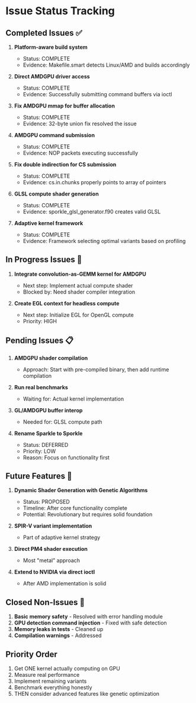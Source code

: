 # Issue Status Tracking

## Completed Issues ✅

1. **Platform-aware build system** 
   - Status: COMPLETE
   - Evidence: Makefile.smart detects Linux/AMD and builds accordingly

2. **Direct AMDGPU driver access**
   - Status: COMPLETE  
   - Evidence: Successfully submitting command buffers via ioctl

3. **Fix AMDGPU mmap for buffer allocation**
   - Status: COMPLETE
   - Evidence: 32-byte union fix resolved the issue

4. **AMDGPU command submission** 
   - Status: COMPLETE
   - Evidence: NOP packets executing successfully

5. **Fix double indirection for CS submission**
   - Status: COMPLETE
   - Evidence: cs.in.chunks properly points to array of pointers

6. **GLSL compute shader generation**
   - Status: COMPLETE
   - Evidence: sporkle_glsl_generator.f90 creates valid GLSL

7. **Adaptive kernel framework**
   - Status: COMPLETE
   - Evidence: Framework selecting optimal variants based on profiling

## In Progress Issues 🔨

1. **Integrate convolution-as-GEMM kernel for AMDGPU**
   - Next step: Implement actual compute shader
   - Blocked by: Need shader compiler integration

2. **Create EGL context for headless compute**
   - Next step: Initialize EGL for OpenGL compute
   - Priority: HIGH

## Pending Issues 📋

1. **AMDGPU shader compilation**
   - Approach: Start with pre-compiled binary, then add runtime compilation

2. **Run real benchmarks**
   - Waiting for: Actual kernel implementation

3. **GL/AMDGPU buffer interop**
   - Needed for: GLSL compute path

4. **Rename Sparkle to Sporkle**
   - Status: DEFERRED
   - Priority: LOW
   - Reason: Focus on functionality first

## Future Features 🚀

1. **Dynamic Shader Generation with Genetic Algorithms**
   - Status: PROPOSED
   - Timeline: After core functionality complete
   - Potential: Revolutionary but requires solid foundation

2. **SPIR-V variant implementation**
   - Part of adaptive kernel strategy

3. **Direct PM4 shader execution**
   - Most "metal" approach

4. **Extend to NVIDIA via direct ioctl**
   - After AMD implementation is solid

## Closed Non-Issues 🎉

1. **Basic memory safety** - Resolved with error handling module
2. **GPU detection command injection** - Fixed with safe detection
3. **Memory leaks in tests** - Cleaned up
4. **Compilation warnings** - Addressed

## Priority Order

1. Get ONE kernel actually computing on GPU
2. Measure real performance
3. Implement remaining variants
4. Benchmark everything honestly
5. THEN consider advanced features like genetic optimization